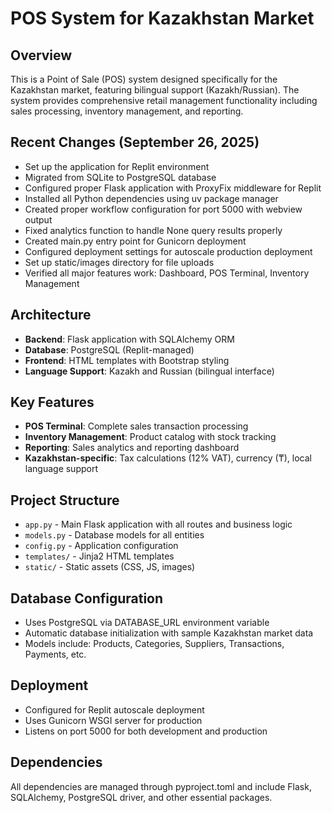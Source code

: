 # POS System for Kazakhstan Market

## Overview
This is a Point of Sale (POS) system designed specifically for the Kazakhstan market, featuring bilingual support (Kazakh/Russian). The system provides comprehensive retail management functionality including sales processing, inventory management, and reporting.

## Recent Changes (September 26, 2025)
- Set up the application for Replit environment
- Migrated from SQLite to PostgreSQL database  
- Configured proper Flask application with ProxyFix middleware for Replit
- Installed all Python dependencies using uv package manager
- Created proper workflow configuration for port 5000 with webview output
- Fixed analytics function to handle None query results properly
- Created main.py entry point for Gunicorn deployment
- Configured deployment settings for autoscale production deployment
- Set up static/images directory for file uploads
- Verified all major features work: Dashboard, POS Terminal, Inventory Management

## Architecture
- **Backend**: Flask application with SQLAlchemy ORM
- **Database**: PostgreSQL (Replit-managed)
- **Frontend**: HTML templates with Bootstrap styling
- **Language Support**: Kazakh and Russian (bilingual interface)

## Key Features
- **POS Terminal**: Complete sales transaction processing
- **Inventory Management**: Product catalog with stock tracking
- **Reporting**: Sales analytics and reporting dashboard
- **Kazakhstan-specific**: Tax calculations (12% VAT), currency (₸), local language support

## Project Structure
- `app.py` - Main Flask application with all routes and business logic
- `models.py` - Database models for all entities
- `config.py` - Application configuration
- `templates/` - Jinja2 HTML templates
- `static/` - Static assets (CSS, JS, images)

## Database Configuration
- Uses PostgreSQL via DATABASE_URL environment variable
- Automatic database initialization with sample Kazakhstan market data
- Models include: Products, Categories, Suppliers, Transactions, Payments, etc.

## Deployment
- Configured for Replit autoscale deployment
- Uses Gunicorn WSGI server for production
- Listens on port 5000 for both development and production

## Dependencies
All dependencies are managed through pyproject.toml and include Flask, SQLAlchemy, PostgreSQL driver, and other essential packages.